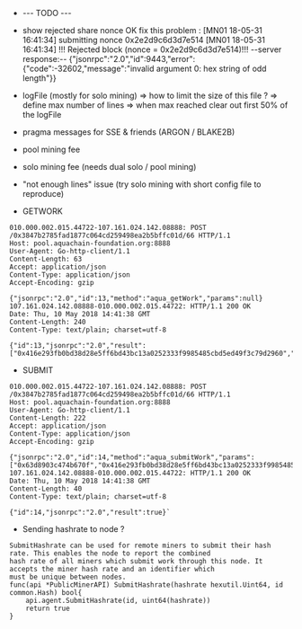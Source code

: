 * --- TODO ---
* show rejected share nonce
OK fix this problem :
	[MN01 18-05-31 16:41:34] submitting nonce 0x2e2d9c6d3d7e514
	[MN01 18-05-31 16:41:34] 
	!!! Rejected block (nonce = 0x2e2d9c6d3d7e514)!!!
	--server response:--
	{"jsonrpc":"2.0","id":9443,"error":{"code":-32602,"message":"invalid argument 0: hex string of odd length"}}
* logFile (mostly for solo mining)
	=> how to limit the size of this file ?
	=> define max number of lines
	=> when max reached clear out first 50% of the logFile
* pragma messages for SSE & friends (ARGON / BLAKE2B)
* pool mining fee
* solo mining fee (needs dual solo / pool mining)
* "not enough lines" issue (try solo mining with short config file to reproduce)

* GETWORK

```
010.000.002.015.44722-107.161.024.142.08888: POST 
/0x3847b2785fad1877c064cd259498ea2b5bffc01d/66 HTTP/1.1
Host: pool.aquachain-foundation.org:8888
User-Agent: Go-http-client/1.1
Content-Length: 63
Accept: application/json
Content-Type: application/json
Accept-Encoding: gzip

{"jsonrpc":"2.0","id":13,"method":"aqua_getWork","params":null}
107.161.024.142.08888-010.000.002.015.44722: HTTP/1.1 200 OK
Date: Thu, 10 May 2018 14:41:38 GMT
Content-Length: 240
Content-Type: text/plain; charset=utf-8

{"id":13,"jsonrpc":"2.0","result":["0x416e293fb0bd38d28e5ff6bd43bc13a0252333f9985485cbd5ed49f3c79d2960","0x0000000000000000000000000000000000000000000000000000000000000000","0x0431bde82d7b634dad31fcd24e160d887ebf22c01e68a0d349be8ff327aa"]}
```

* SUBMIT

```
010.000.002.015.44722-107.161.024.142.08888: POST 
/0x3847b2785fad1877c064cd259498ea2b5bffc01d/66 HTTP/1.1
Host: pool.aquachain-foundation.org:8888
User-Agent: Go-http-client/1.1
Content-Length: 222
Accept: application/json
Content-Type: application/json
Accept-Encoding: gzip

{"jsonrpc":"2.0","id":14,"method":"aqua_submitWork","params":["0x63d8903c474b670f","0x416e293fb0bd38d28e5ff6bd43bc13a0252333f9985485cbd5ed49f3c79d2960","0x0000000000000000000000000000000000000000000000000000000000000000"]}
107.161.024.142.08888-010.000.002.015.44722: HTTP/1.1 200 OK
Date: Thu, 10 May 2018 14:41:38 GMT
Content-Length: 40
Content-Type: text/plain; charset=utf-8

{"id":14,"jsonrpc":"2.0","result":true}`
```

* Sending hashrate to node ?

```
SubmitHashrate can be used for remote miners to submit their hash rate. This enables the node to report the combined
hash rate of all miners which submit work through this node. It accepts the miner hash rate and an identifier which
must be unique between nodes.
func(api *PublicMinerAPI) SubmitHashrate(hashrate hexutil.Uint64, id common.Hash) bool{
	api.agent.SubmitHashrate(id, uint64(hashrate))
	return true
}
```

